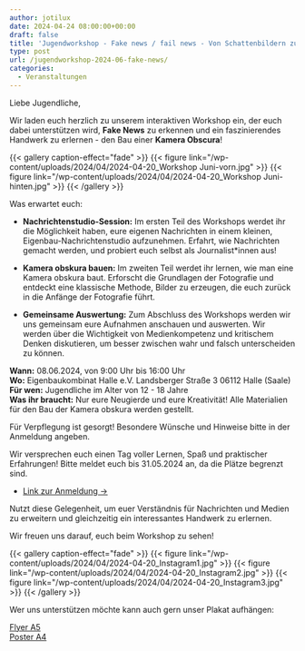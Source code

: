 ```yaml
---
author: jotilux
date: 2024-04-24 08:00:00+00:00
draft: false
title: 'Jugendworkshop - Fake news / fail news - Von Schattenbildern zu schnellen Schlagzeilen'
type: post
url: /jugendworkshop-2024-06-fake-news/
categories:
  - Veranstaltungen
---
```


Liebe Jugendliche,

Wir laden euch herzlich zu unserem interaktiven Workshop ein, der euch dabei unterstützen wird,
**Fake News** zu erkennen und ein faszinierendes Handwerk zu erlernen - den Bau einer **Kamera Obscura**!

{{< gallery caption-effect="fade" >}}
{{< figure link="/wp-content/uploads/2024/04/2024-04-20_Workshop Juni-vorn.jpg" >}}
{{< figure link="/wp-content/uploads/2024/04/2024-04-20_Workshop Juni-hinten.jpg" >}}
{{< /gallery >}}

Was erwartet euch:

* **Nachrichtenstudio-Session:**
  Im ersten Teil des Workshops werdet ihr die Möglichkeit haben, eure eigenen Nachrichten in einem kleinen, Eigenbau-Nachrichtenstudio aufzunehmen. Erfahrt, wie Nachrichten gemacht werden, und probiert euch selbst als Journalist*innen aus!

* **Kamera obskura bauen:**
  Im zweiten Teil werdet ihr lernen, wie man eine Kamera obskura baut. Erforscht die Grundlagen der Fotografie und entdeckt eine klassische Methode, Bilder zu erzeugen, die euch zurück in die Anfänge der Fotografie führt.

* **Gemeinsame Auswertung:**
  Zum Abschluss des Workshops werden wir uns gemeinsam eure Aufnahmen anschauen und auswerten. Wir werden über die Wichtigkeit von Medienkompetenz und kritischem Denken diskutieren, um besser zwischen wahr und falsch unterscheiden zu können.

__Wann:__ 08.06.2024, von 9:00 Uhr bis 16:00 Uhr  
__Wo:__ Eigenbaukombinat Halle e.V. Landsberger Straße 3 06112 Halle (Saale)  
__Für wen:__ Jugendliche im Alter von 12 - 18 Jahre  
__Was ihr braucht:__ Nur eure Neugierde und eure Kreativität! Alle Materialien für den Bau der Kamera obskura werden gestellt.  

Für Verpflegung ist gesorgt!
Besondere Wünsche und Hinweise bitte in der Anmeldung angeben.

Wir versprechen euch einen Tag voller Lernen, Spaß und praktischer Erfahrungen!
Bitte meldet euch bis 31.05.2024 an, da die Plätze begrenzt sind.

<ul class="pager main-pager">
  <li class="">
    <a href="https://tickets.eigenbaukombinat.de/ebk/jw24-06/">Link zur Anmeldung &rarr;</a>
  </li>
</ul>

Nutzt diese Gelegenheit, um euer Verständnis für Nachrichten und Medien zu erweitern
und gleichzeitig ein interessantes Handwerk zu erlernen.

Wir freuen uns darauf, euch beim Workshop zu sehen!


{{< gallery caption-effect="fade" >}}
{{< figure link="/wp-content/uploads/2024/04/2024-04-20_Instagram1.jpg" >}}
{{< figure link="/wp-content/uploads/2024/04/2024-04-20_Instagram2.jpg" >}}
{{< figure link="/wp-content/uploads/2024/04/2024-04-20_Instagram3.jpg" >}}
{{< /gallery >}}

Wer uns unterstützen möchte kann auch gern unser Plakat aufhängen:  

[Flyer A5](/wp-content/uploads/2024/04/2024-04-20_Flyer_A5.pdf)  
[Poster A4](/wp-content/uploads/2024/04/2024-04-20_Poster_A4.pdf)
